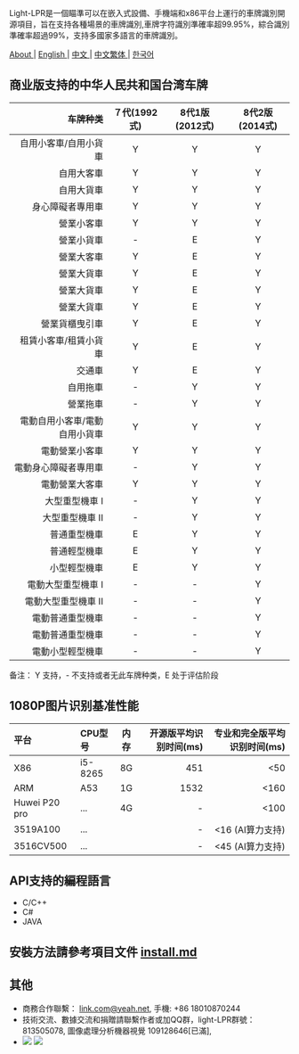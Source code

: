 
Light-LPR是一個瞄準可以在嵌入式設備、手機端和x86平台上運行的車牌識別開源項目，旨在支持各種場景的車牌識別,車牌字符識別準確率超99.95%，綜合識別準確率超過99%，支持多國家多語言的車牌識別。

 [ About ](README.md) | [ English ](en.md) | [ 中文 ](cn-zh.md) | [ 中文繁体 ](cn-tw.md)| [ 한국어 ](kr.md) 

## 商业版支持的中华人民共和国台湾车牌
| 车牌种类 | ７代(1992式) | 8代1版(2012式) | 8代2版(2014式) |
| --------: | :-----: | :----: |  :----: |
| 自用小客車/自用小貨車 |  Y |  Y | Y |
| 自用大客車 |  Y |  Y | Y |
| 自用大貨車 |  Y |  Y | Y |
| 身心障礙者專用車 |  Y |  Y | Y |
| 營業小客車 |  Y |  Y | Y |
| 營業小貨車 |  - |  E | Y |
| 營業大客車	 |  Y |  E | Y |
| 營業大貨車 |  Y |  E | Y |
| 營業大貨車 |  Y |  E | Y |
| 營業大貨車 |  Y |  E | Y |
| 營業貨櫃曳引車 |  Y |  E | Y |
| 	租賃小客車/租賃小貨車	 |  Y |  E | Y |
| 交通車	 |  Y |  E | Y |
| 自用拖車	 |  - |  Y | Y |
| 營業拖車		 |  - |  Y | Y |
| 電動自用小客車/電動自用小貨車 |  Y |  Y | Y |
| 電動營業小客車 |  Y |  Y | Y |
| 電動身心障礙者專用車 |  - |  Y | Y |
| 電動營業大客車 |  Y |  Y | Y |
| 大型重型機車 I |  - |  Y | Y |
| 大型重型機車 II |  - |  Y | Y |
| 普通重型機車 | E |  Y | Y |
| 普通輕型機車 | E |  Y | Y |
| 小型輕型機車 | E |  Y | Y |
| 電動大型重型機車 I | - |  - | Y |
| 電動大型重型機車 II | - |  - | Y |
| 電動普通重型機車 | - |  - | Y |
| 電動普通重型機車 | - |  - | Y |
| 電動小型輕型機車 | - |  - | Y |

备注： Y 支持，- 不支持或者无此车牌种类，E 处于评估阶段

## 1080P图片识别基准性能
| 平台      | CPU型号    |  内存  | 开源版平均识别时间(ms)   | 专业和完全版平均识别时间(ms) |
| :-------- | :-----    | :----:  | ----:  | ----:  |
| X86  | i5-8265   |  8G    | 451 | <50  |
| ARM  | A53       | 1G    | 1532| <160 |
| Huwei P20 pro| ... | 4G | - |  <100 |
| 3519A100 | ... |  | - |  <16 (AI算力支持) |
| 3516CV500 | ... |  | - |  <45 (AI算力支持) |


## API支持的編程語言
- C/C++
- C#
- JAVA

## 安裝方法請參考項目文件 [install.md](install.md)
## 其他
- 商務合作聯繫： link.com@yeah.net, 手機: +86 18010870244
- 技術交流、數據交流和捐贈請聯繫作者或加QQ群，light-LPR群號：813505078, 圖像處理分析機器視覺 109128646[已滿],
- ![](light-LPR.png) ![](109128646.png) 